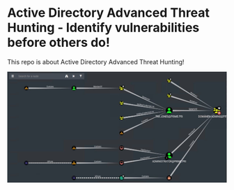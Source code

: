 # Active Directory Advanced Threat Hunting - Identify vulnerabilities before others do!
This repo is about Active Directory Advanced Threat Hunting!

<img src="/BloodHound.JPG" alt="BloodHound">